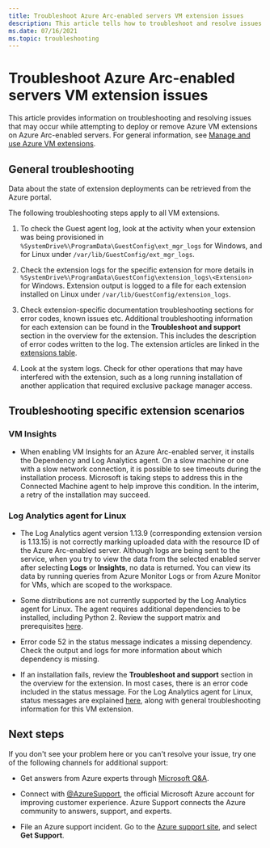 ```yaml
---
title: Troubleshoot Azure Arc-enabled servers VM extension issues
description: This article tells how to troubleshoot and resolve issues with Azure VM extensions that arise with Azure Arc-enabled servers.
ms.date: 07/16/2021
ms.topic: troubleshooting
---
```


# Troubleshoot Azure Arc-enabled servers VM extension issues

This article provides information on troubleshooting and resolving issues that may occur while attempting to deploy or remove Azure VM extensions on Azure Arc-enabled servers. For general information, see [Manage and use Azure VM extensions](./manage-vm-extensions.md).

## General troubleshooting

Data about the state of extension deployments can be retrieved from the Azure portal.

The following troubleshooting steps apply to all VM extensions.

1. To check the Guest agent log, look at the activity when your extension was being provisioned in `%SystemDrive%\ProgramData\GuestConfig\ext_mgr_logs` for Windows, and for Linux under `/var/lib/GuestConfig/ext_mgr_logs`.

2. Check the extension logs for the specific extension for more details in `%SystemDrive%\ProgramData\GuestConfig\extension_logs\<Extension>` for Windows. Extension output is logged to a file for each extension installed on Linux under `/var/lib/GuestConfig/extension_logs`.

3. Check extension-specific documentation troubleshooting sections for error codes, known issues etc. Additional troubleshooting information for each extension can be found in the **Troubleshoot and support** section in the overview for the extension. This includes the description of error codes written to the log. The extension articles are linked in the [extensions table](manage-vm-extensions.md#extensions).

4. Look at the system logs. Check for other operations that may have interfered with the extension, such as a long running installation of another application that required exclusive package manager access.

## Troubleshooting specific extension scenarios

### VM Insights

- When enabling VM Insights for an Azure Arc-enabled server, it installs the Dependency and Log Analytics agent. On a slow machine or one with a slow network connection, it is possible to see timeouts during the installation process. Microsoft is taking steps to address this in the Connected Machine agent to help improve this condition. In the interim, a retry of the installation may succeed.

### Log Analytics agent for Linux

- The Log Analytics agent version 1.13.9 (corresponding extension version is 1.13.15) is not correctly marking uploaded data with the resource ID of the Azure Arc-enabled server. Although logs are being sent to the service, when you try to view the data from the selected enabled server after selecting **Logs** or **Insights**, no data is returned. You can view its data by running queries from Azure Monitor Logs or from Azure Monitor for VMs, which are scoped to the workspace.

- Some distributions are not currently supported by the Log Analytics agent for Linux. The agent requires additional dependencies to be installed, including Python 2. Review the support matrix and prerequisites [here](../../azure-monitor/agents/agents-overview.md#supported-operating-systems).

- Error code 52 in the status message indicates a missing dependency. Check the output and logs for more information about which dependency is missing.

- If an installation fails, review the **Troubleshoot and support** section in the overview for the extension. In most cases, there is an error code included in the status message. For the Log Analytics agent for Linux, status messages are explained [here](/azure/virtual-machines/extensions/oms-linux#troubleshoot-and-support), along with general troubleshooting information for this VM extension.

## Next steps

If you don't see your problem here or you can't resolve your issue, try one of the following channels for additional support:

- Get answers from Azure experts through [Microsoft Q&A](/answers/topics/azure-arc.html).

- Connect with [@AzureSupport](https://x.com/azuresupport), the official Microsoft Azure account for improving customer experience. Azure Support connects the Azure community to answers, support, and experts.

- File an Azure support incident. Go to the [Azure support site](https://azure.microsoft.com/support/options/), and select **Get Support**.
